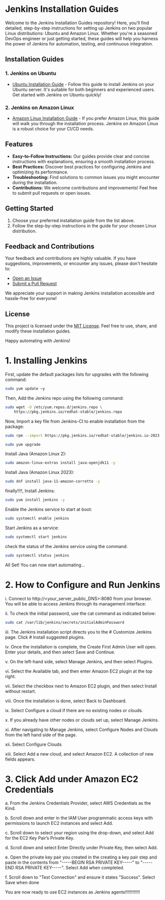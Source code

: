 
# Jenkins Installation Guides

Welcome to the Jenkins Installation Guides repository! Here, you'll find detailed, step-by-step instructions for setting up Jenkins on two popular Linux distributions: Ubuntu and Amazon Linux. Whether you're a seasoned DevOps engineer or just getting started, these guides will help you harness the power of Jenkins for automation, testing, and continuous integration.

## Installation Guides

### 1. Jenkins on Ubuntu
- [Ubuntu Installation Guide](ubuntu/README.md) - Follow this guide to install Jenkins on your Ubuntu server. It's suitable for both beginners and experienced users. Get started with Jenkins on Ubuntu quickly!

### 2. Jenkins on Amazon Linux
- [Amazon Linux Installation Guide](amazon-linux/README.md) - If you prefer Amazon Linux, this guide will walk you through the installation process. Jenkins on Amazon Linux is a robust choice for your CI/CD needs.

## Features

- **Easy-to-Follow Instructions:** Our guides provide clear and concise instructions with explanations, ensuring a smooth installation process.
- **Best Practices:** Discover best practices for configuring Jenkins and optimizing its performance.
- **Troubleshooting:** Find solutions to common issues you might encounter during the installation.
- **Contributions:** We welcome contributions and improvements! Feel free to submit pull requests or open issues.

## Getting Started

1. Choose your preferred installation guide from the list above.
2. Follow the step-by-step instructions in the guide for your chosen Linux distribution.

## Feedback and Contributions

Your feedback and contributions are highly valuable. If you have suggestions, improvements, or encounter any issues, please don't hesitate to:

- [Open an Issue](https://github.com/yourusername/jenkins-installation-guides/issues)
- [Submit a Pull Request](https://github.com/yourusername/jenkins-installation-guides/pulls)

We appreciate your support in making Jenkins installation accessible and hassle-free for everyone!

## License

This project is licensed under the [MIT License](LICENSE). Feel free to use, share, and modify these installation guides.

Happy automating with Jenkins!






# 1. Installing Jenkins

First, update the default packages lists for upgrades with the following command:

```bash
sudo yum update –y
```

Then, Add the Jenkins repo using the following command:

```bash
sudo wget -O /etc/yum.repos.d/jenkins.repo \
    https://pkg.jenkins.io/redhat-stable/jenkins.repo
```

Now, Import a key file from Jenkins-CI to enable installation from the package:

```bash
sudo rpm --import https://pkg.jenkins.io/redhat-stable/jenkins.io-2023.key
```

```bash
sudo yum upgrade
```

Install Java (Amazon Linux 2):

```bash
sudo amazon-linux-extras install java-openjdk11 -y
```
Install Java (Amazon Linux 2023):

```bash
sudo dnf install java-11-amazon-corretto -y
```

finally!!!!, Install Jenkins:

```bash
sudo yum install jenkins -y
```

Enable the Jenkins service to start at boot:

```bash
sudo systemctl enable jenkins
```

Start Jenkins as a service:

```bash
sudo systemctl start jenkins
```

check the status of the Jenkins service using the command:

```bash
sudo systemctl status jenkins
```

All Set! You can now start automating...

# 2. How to Configure and Run Jenkins

i. Connect to http://<your_server_public_DNS>:8080 from your browser. You will be able to access Jenkins through its management interface:

ii. To check the initial password, use the cat command as indicated below:

```bash
sudo cat /var/lib/jenkins/secrets/initialAdminPassword
```

iii. The Jenkins installation script directs you to the # Customize Jenkins page. Click # Install suggested plugins.

iv. Once the installation is complete, the Create First Admin User will open. Enter your details, and then select Save and Continue.

v. On the left-hand side, select Manage Jenkins, and then select Plugins.

vi. Select the Available tab, and then enter Amazon EC2 plugin at the top right.

vii. Select the checkbox next to Amazon EC2 plugin, and then select Install without restart.

viii. Once the installation is done, select Back to Dashboard.

ix. Select Configure a cloud if there are no existing nodes or clouds.

x. If you already have other nodes or clouds set up, select Manage Jenkins.

xi. After navigating to Manage Jenkins, select Configure Nodes and Clouds from the left hand side of the page.

xii. Select Configure Clouds

xiii. Select Add a new cloud, and select Amazon EC2. A collection of new fields appears.

# 3. Click Add under Amazon EC2 Credentials

a. From the Jenkins Credentials Provider, select AWS Credentials as the Kind.

b. Scroll down and enter in the IAM User programmatic access keys with permissions to launch EC2 instances and select Add.

c. Scroll down to select your region using the drop-down, and select Add for the EC2 Key Pair’s Private Key.

d. Scroll down and select Enter Directly under Private Key, then select Add.

e. Open the private key pair you created in the creating a key pair step and paste in the contents from "-----BEGIN RSA PRIVATE KEY-----" to "-----END RSA PRIVATE KEY-----". Select Add when completed.

f. Scroll down to "Test Connection" and ensure it states "Success". Select Save when done

You are now ready to use EC2 instances as Jenkins agents!!!!!!!!!!!!
